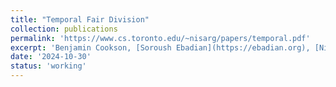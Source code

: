 ```yaml
---
title: "Temporal Fair Division"
collection: publications
permalink: 'https://www.cs.toronto.edu/~nisarg/papers/temporal.pdf'
excerpt: 'Benjamin Cookson, [Soroush Ebadian](https://ebadian.org), [Nisarg Shah](https://www.cs.toronto.edu/~nisarg/)'
date: '2024-10-30'
status: 'working'
---
```

